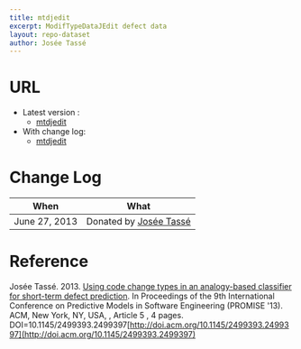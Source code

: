 ```yaml
---
title: mtdjedit
excerpt: ModifTypeDataJEdit defect data
layout: repo-dataset
author: Josée Tassé
---
```



# URL

  * Latest version :
    * [mtdjedit](https://terapromise.csc.ncsu.edu/repo/issues/ModifTypeDataJEdit/ModifTypeDataJEdit.csv)
  * With change log:
    * [mtdjedit](https://terapromise.csc.ncsu.edu/repo/issues/ModifTypeDataJEdit)

# Change Log

When | What
---- | ----
June 27, 2013 | Donated by [Josée Tassé](/repo/people)


# Reference

Josée Tassé. 2013. [Using code change types in an analogy-based classifier for short-term defect prediction](http://doi.acm.org/10.1145/2499393.2499397). In
Proceedings of the 9th International Conference on Predictive Models in Software Engineering (PROMISE '13). ACM, New York,
NY, USA, , Article 5 , 4 pages. DOI=10.1145/2499393.2499397[http://doi.acm.org/10.1145/2499393.2499397](http://doi.acm.org/10.1145/2499393.2499397)
